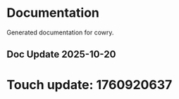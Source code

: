 # Documentation

Generated documentation for cowry.

## Doc Update 2025-10-20

# Touch update: 1760920637
